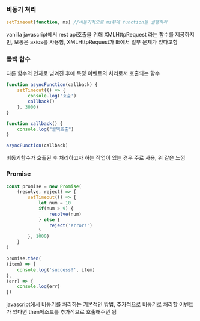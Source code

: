 ### 비동기 처리

```javascript
setTimeout(function, ms) //비동기적으로 ms뒤에 function을 실행하라
```
vanilla javascript에서 rest api호출을 위해 XMLHttpRequest 라는 함수를 제공하지만, 보통은 axios를 사용함, XMLHttpRequest가 IE에서 일부 문제가 있다고함

### 콜백 함수

다른 함수의 인자로 넘겨진 후에 특정 이벤트의 처리로서 호출되는 함수

```javascript
function asyncFunction(callback) {
    setTimeout(() => {
        console.log('호출')
        callback()
    }, 3000)
}

function callback() {
    console.log("콜백호출")
}

asyncFunction(callback)
```

비동기함수가 호출된 후 처리하고자 하는 작업이 있는 경우 주로 사용, 위 같은 느낌

### Promise

```javascript
const promise = new Promise(
    (resolve, reject) => {
        setTimeout(() => {
            let num = 10
            if(num > 9) {
                resolve(num)
            } else {
                reject('error!')
            }
        }, 1000)
    }
)

promise.then(
(item) => {
    console.log('success!', item)
},
(err) => {
    console.log(err)
})
```

javascript에서 비동기를 처리하는 기본적인 방법, 추가적으로 비동기로 처리할 이벤트가 있다면 then메소드를 추가적으로 호출해주면 됨